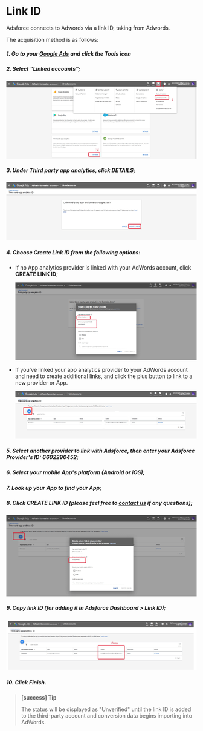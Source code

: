 # Link ID

Adsforce connects to Adwords via a link ID, taking from Adwords.

The acquisition method is as follows:

##### 1. Go to your [Google Ads](https://ads.google.com/) and click the **Tools** icon

##### 2. Select “Linked accounts”;

![1](1.png)

##### 3. Under Third party app analytics, click **DETAILS**;

![2](2.png)

##### 4. Choose Create Link ID from the following options:

- If no App analytics provider is linked with your AdWords account, click **CREATE LINK ID**;

   ![3](3.png)

   

- If you've linked your app analytics provider to your AdWords account and need to create additional links, and click the plus button to link to a new provider or App.

   ![5](5.png)

##### 5. Select another provider to link with Adsforce, then enter your Adsforce Provider's ID: **6602290452**;

##### 6. Select your mobile App's platform (Android or iOS);

##### 7. Look up your App to find your App;

##### 8. Click **CREATE LINK ID** (please feel free to [contact us](mailto:contact@upltv.com) if any questions);

![4](4.png)

##### 9. Copy link ID (for adding it in Adsforce Dashboard > Link ID);

![6](6.png)

##### 10. Click **Finish**.

   > **[success] Tip**
   >
   > The status will be displayed as "Unverified" until the link ID is added to the third-party account and conversion data begins importing into AdWords.

